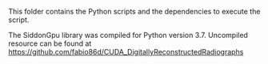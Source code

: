 This folder contains the Python scripts and the dependencies to execute the script.

The SiddonGpu library was compiled for Python version 3.7.
Uncompiled resource can be found at https://github.com/fabio86d/CUDA_DigitallyReconstructedRadiographs
